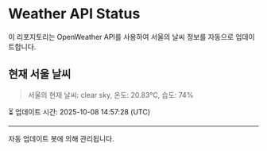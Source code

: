 
# Weather API Status

이 리포지토리는 OpenWeather API를 사용하여 서울의 날씨 정보를 자동으로 업데이트합니다.

## 현재 서울 날씨
> 서울의 현재 날씨: clear sky, 온도: 20.83°C, 습도: 74%

⏳ 업데이트 시간: 2025-10-08 14:57:28 (UTC)

---
자동 업데이트 봇에 의해 관리됩니다.
